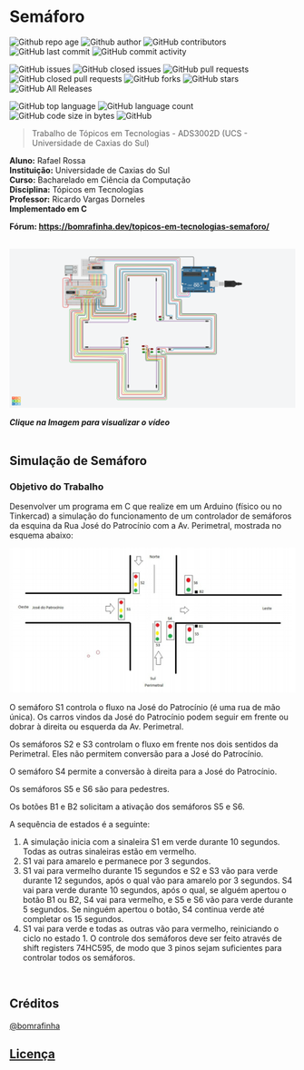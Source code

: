 # Semáforo

![Github repo age](https://img.shields.io/github/issues/detail/age/bomrafinha/MyCollegeJob-TopicosEmTecnologias-Semaforo/1.svg?style=flat-square)
![Github author](https://img.shields.io/github/issues/detail/u/bomrafinha/MyCollegeJob-TopicosEmTecnologias-Semaforo/1.svg?style=flat-square)
![GitHub contributors](https://img.shields.io/github/contributors/bomrafinha/MyCollegeJob-TopicosEmTecnologias-Semaforo)
![GitHub last commit](https://img.shields.io/github/last-commit/bomrafinha/MyCollegeJob-TopicosEmTecnologias-Semaforo)
![GitHub commit activity](https://img.shields.io/github/commit-activity/y/bomrafinha/MyCollegeJob-TopicosEmTecnologias-Semaforo.svg?style=flat-square)

![GitHub issues](https://img.shields.io/github/issues/bomrafinha/MyCollegeJob-TopicosEmTecnologias-Semaforo)
![GitHub closed issues](https://img.shields.io/github/issues-closed/bomrafinha/MyCollegeJob-TopicosEmTecnologias-Semaforo)
![GitHub pull requests](https://img.shields.io/github/issues-pr/bomrafinha/MyCollegeJob-TopicosEmTecnologias-Semaforo)
![GitHub closed pull requests](https://img.shields.io/github/issues-pr-closed/bomrafinha/MyCollegeJob-TopicosEmTecnologias-Semaforo)
![GitHub forks](https://img.shields.io/github/forks/bomrafinha/MyCollegeJob-TopicosEmTecnologias-Semaforo)
![GitHub stars](https://img.shields.io/github/stars/bomrafinha/MyCollegeJob-TopicosEmTecnologias-Semaforo)
![GitHub All Releases](https://img.shields.io/github/downloads/bomrafinha/MyCollegeJob-TopicosEmTecnologias-Semaforo/total)

![GitHub top language](https://img.shields.io/github/languages/top/bomrafinha/MyCollegeJob-TopicosEmTecnologias-Semaforo)
![GitHub language count](https://img.shields.io/github/languages/count/bomrafinha/MyCollegeJob-TopicosEmTecnologias-Semaforo)
![GitHub code size in bytes](https://img.shields.io/github/languages/code-size/bomrafinha/MyCollegeJob-TopicosEmTecnologias-Semaforo)
![GitHub](https://img.shields.io/github/license/bomrafinha/MyCollegeJob-TopicosEmTecnologias-Semaforo)

>
>Trabalho de Tópicos em Tecnologias - ADS3002D (UCS - Universidade de Caxias do Sul)
>

**Aluno:** Rafael Rossa</br>
**Instituição:** Universidade de Caxias do Sul</br>
**Curso:** Bacharelado em Ciência da Computação</br>
**Disciplina:** Tópicos em Tecnologias</br>
**Professor:** Ricardo Vargas Dorneles</br>
**Implementado em C**

**Fórum: <a href="https://bomrafinha.dev/topicos-em-tecnologias-semaforo/" target="_blank">https://bomrafinha.dev/topicos-em-tecnologias-semaforo/</a>**</br></br>

[![Clique na Imagem para visualizar o vídeo](documentation/youtube.png)](https://youtu.be/RGT978mVf3g "Clique na Imagem para visualizar o vídeo")

***Clique na Imagem para visualizar o vídeo***</br></br>

## Simulação de Semáforo

### Objetivo do Trabalho

Desenvolver um programa em C que realize em um Arduino (físico ou no Tinkercad) a simulação do funcionamento de um controlador de semáforos da esquina da Rua José do Patrocínio com a Av. Perimetral, mostrada no esquema abaixo:

![Original](documentation/original.png)

O semáforo S1 controla o fluxo na José do Patrocínio (é uma rua de mão única). Os carros vindos da José do Patrocínio podem seguir em frente ou dobrar à direita ou esquerda da Av. Perimetral.

Os semáforos S2 e S3 controlam o fluxo em frente nos dois sentidos da Perimetral. Eles não permitem conversão para a José do Patrocínio.

O semáforo S4 permite a conversão à direita para a José do Patrocínio.

Os semáforos S5 e S6 são para pedestres.

Os botões B1 e B2 solicitam a ativação dos semáforos S5 e S6.

A sequência de estados é a seguinte:

1. A simulação inicia com a sinaleira S1 em verde durante 10 segundos. Todas as outras sinaleiras estão em vermelho.
2. S1 vai para amarelo e permanece por 3 segundos.
3. S1 vai para vermelho durante 15 segundos e S2 e S3 vão para verde durante 12 segundos, após o qual vão para amarelo por 3 segundos. S4 vai para verde durante 10 segundos, após o qual, se alguém apertou o botão B1 ou B2, S4 vai para vermelho, e S5 e S6 vão para verde durante 5 segundos. Se ninguém apertou o botão, S4 continua verde até completar os 15 segundos.
4. S1 vai para verde e todas as outras vão para vermelho, reiniciando o ciclo no estado 1. O controle dos semáforos deve ser feito através de shift registers 74HC595, de modo que 3 pinos sejam suficientes para controlar todos os semáforos.

<br />

## Créditos <a name="creditos"></a>
[@bomrafinha](https://github.com/bomrafinha)

## [Licença](./LICENSE) <a name="licenca"></a>
